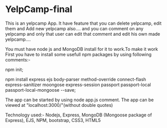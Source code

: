 # YelpCamp-final
This is an yelpcamp App. It have feature that you can delete yelpcamp, edit them and Add new yelpcamp also....
and you can comment on any yelpcamp and only that user can edit that comment and edit his own made yelpcamp....
 
You must have node js and MongoDB install for it to work.To make it work First you have to install some usefull npm packages by using following comments:- 
 
npm init; 
 
npm install express ejs body-parser method-override connect-flash express-sanitizer moongose express-session passport passport-local passport-local-mongoose --save; 
  
The app can be started by using node app.js comment. 
The app can be viewed at "localhost:3000/"(without double quotes) 

Technology used:-
Nodejs, 
Express, 
MongoDB (Mongoose package of Express), 
EJS, 
NPM, 
bootstrap, 
CSS3, 
HTML5 


